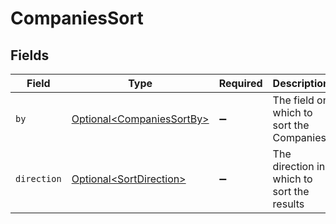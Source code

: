 # CompaniesSort


## Fields

| Field                                                                    | Type                                                                     | Required                                                                 | Description                                                              | Example                                                                  |
| ------------------------------------------------------------------------ | ------------------------------------------------------------------------ | ------------------------------------------------------------------------ | ------------------------------------------------------------------------ | ------------------------------------------------------------------------ |
| `by`                                                                     | [Optional\<CompaniesSortBy>](../../models/components/CompaniesSortBy.md) | :heavy_minus_sign:                                                       | The field on which to sort the Companies                                 | created_at                                                               |
| `direction`                                                              | [Optional\<SortDirection>](../../models/components/SortDirection.md)     | :heavy_minus_sign:                                                       | The direction in which to sort the results                               |                                                                          |